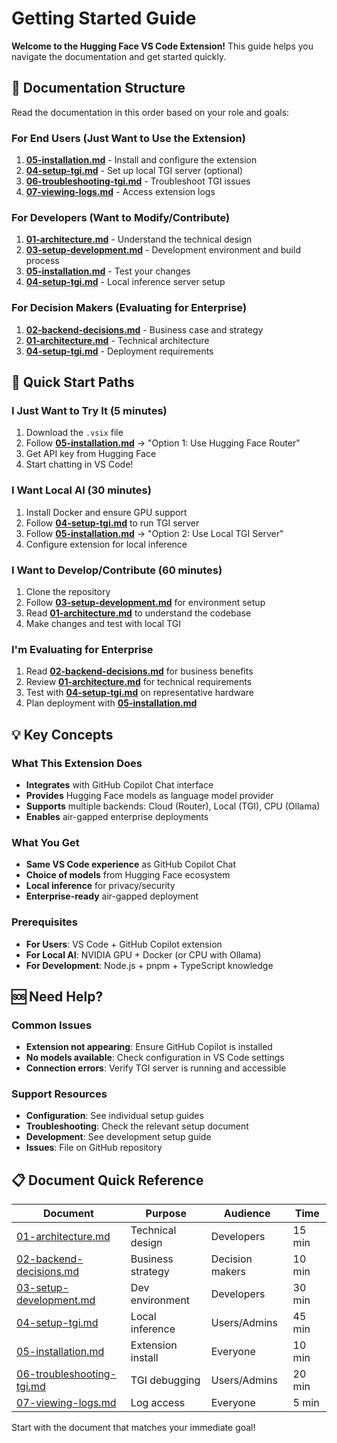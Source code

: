 # Getting Started Guide

**Welcome to the Hugging Face VS Code Extension!** This guide helps you navigate the documentation and get started quickly.

## 📖 Documentation Structure

Read the documentation in this order based on your role and goals:

### For End Users (Just Want to Use the Extension)
1. **[05-installation.md](./05-installation.md)** - Install and configure the extension
2. **[04-setup-tgi.md](./04-setup-tgi.md)** - Set up local TGI server (optional)
3. **[06-troubleshooting-tgi.md](./06-troubleshooting-tgi.md)** - Troubleshoot TGI issues
4. **[07-viewing-logs.md](./07-viewing-logs.md)** - Access extension logs

### For Developers (Want to Modify/Contribute)
1. **[01-architecture.md](./01-architecture.md)** - Understand the technical design
2. **[03-setup-development.md](./03-setup-development.md)** - Development environment and build process
3. **[05-installation.md](./05-installation.md)** - Test your changes
4. **[04-setup-tgi.md](./04-setup-tgi.md)** - Local inference server setup

### For Decision Makers (Evaluating for Enterprise)
1. **[02-backend-decisions.md](./02-backend-decisions.md)** - Business case and strategy
2. **[01-architecture.md](./01-architecture.md)** - Technical architecture
3. **[04-setup-tgi.md](./04-setup-tgi.md)** - Deployment requirements

## 🚀 Quick Start Paths

### I Just Want to Try It (5 minutes)
1. Download the `.vsix` file
2. Follow **[05-installation.md](./05-installation.md)** → "Option 1: Use Hugging Face Router"
3. Get API key from Hugging Face
4. Start chatting in VS Code!

### I Want Local AI (30 minutes)
1. Install Docker and ensure GPU support
2. Follow **[04-setup-tgi.md](./04-setup-tgi.md)** to run TGI server
3. Follow **[05-installation.md](./05-installation.md)** → "Option 2: Use Local TGI Server"
4. Configure extension for local inference

### I Want to Develop/Contribute (60 minutes)
1. Clone the repository
2. Follow **[03-setup-development.md](./03-setup-development.md)** for environment setup
3. Read **[01-architecture.md](./01-architecture.md)** to understand the codebase
4. Make changes and test with local TGI

### I'm Evaluating for Enterprise
1. Read **[02-backend-decisions.md](./02-backend-decisions.md)** for business benefits
2. Review **[01-architecture.md](./01-architecture.md)** for technical requirements
3. Test with **[04-setup-tgi.md](./04-setup-tgi.md)** on representative hardware
4. Plan deployment with **[05-installation.md](./05-installation.md)**

## 💡 Key Concepts

### What This Extension Does
- **Integrates** with GitHub Copilot Chat interface
- **Provides** Hugging Face models as language model provider
- **Supports** multiple backends: Cloud (Router), Local (TGI), CPU (Ollama)
- **Enables** air-gapped enterprise deployments

### What You Get
- **Same VS Code experience** as GitHub Copilot Chat
- **Choice of models** from Hugging Face ecosystem
- **Local inference** for privacy/security
- **Enterprise-ready** air-gapped deployment

### Prerequisites
- **For Users**: VS Code + GitHub Copilot extension
- **For Local AI**: NVIDIA GPU + Docker (or CPU with Ollama)
- **For Development**: Node.js + pnpm + TypeScript knowledge

## 🆘 Need Help?

### Common Issues
- **Extension not appearing**: Ensure GitHub Copilot is installed
- **No models available**: Check configuration in VS Code settings
- **Connection errors**: Verify TGI server is running and accessible

### Support Resources
- **Configuration**: See individual setup guides
- **Troubleshooting**: Check the relevant setup document
- **Development**: See development setup guide
- **Issues**: File on GitHub repository

## 📋 Document Quick Reference

| Document | Purpose | Audience | Time |
|----------|---------|----------|------|
| [01-architecture.md](./01-architecture.md) | Technical design | Developers | 15 min |
| [02-backend-decisions.md](./02-backend-decisions.md) | Business strategy | Decision makers | 10 min |
| [03-setup-development.md](./03-setup-development.md) | Dev environment | Developers | 30 min |
| [04-setup-tgi.md](./04-setup-tgi.md) | Local inference | Users/Admins | 45 min |
| [05-installation.md](./05-installation.md) | Extension install | Everyone | 10 min |
| [06-troubleshooting-tgi.md](./06-troubleshooting-tgi.md) | TGI debugging | Users/Admins | 20 min |
| [07-viewing-logs.md](./07-viewing-logs.md) | Log access | Everyone | 5 min |

Start with the document that matches your immediate goal!